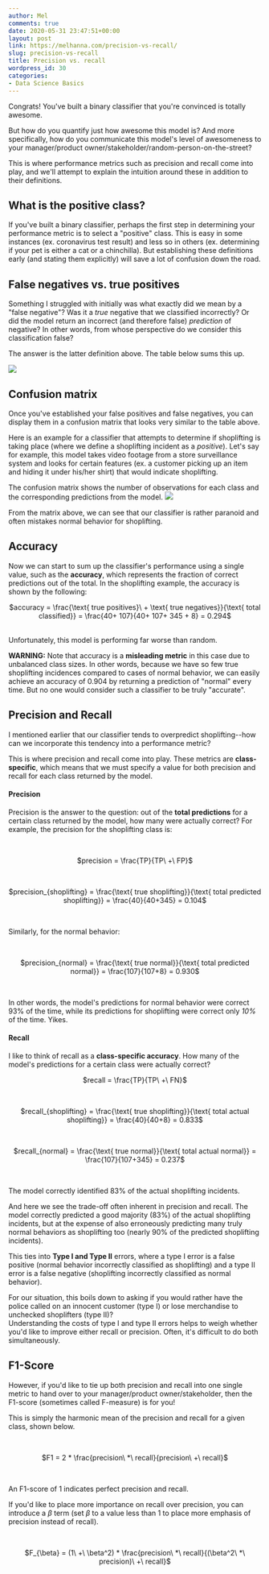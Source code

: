 ```yaml
---
author: Mel
comments: true
date: 2020-05-31 23:47:51+00:00
layout: post
link: https://melhanna.com/precision-vs-recall/
slug: precision-vs-recall
title: Precision vs. recall
wordpress_id: 30
categories:
- Data Science Basics
---
```


Congrats!  You've built a binary classifier that you're convinced is totally awesome.

But how do you quantify just how awesome this model is?  And more specifically, how do you communicate this model's level of awesomeness to your manager/product owner/stakeholder/random-person-on-the-street?

This is where performance metrics such as precision and recall come into play, and we'll attempt to explain the intuition around these in addition to their definitions.


## What is the positive class?

If you've built a binary classifier, perhaps the first step in determining your performance metric is to select a "positive" class.  This is easy in some instances (ex. coronavirus test result) and less so in others (ex. determining if your pet is either a cat or a chinchilla).  But establishing these definitions early (and stating them explicitly) will save a lot of confusion down the road.

## False negatives vs. true positives


Something I struggled with initially was what exactly did we mean by a "false negative"?  Was it a _true_ negative that we classified incorrectly?  Or did the model return an incorrect (and therefore false) _prediction_ of negative?  In other words, from whose perspective do we consider this classification false?

The answer is the latter definition above.  The table below sums this up.


![]({{site.baseurl}}/Images/precision_recall/Capture-5.png)


## Confusion matrix


Once you've established your false positives and false negatives, you can display them in a confusion matrix that looks very similar to the table above.


Here is an example for a classifier that attempts to determine if shoplifting is taking place (where we define a shoplifting incident as a _positive_).  Let's say for example, this model takes video footage from a store surveillance system and looks for certain features (ex. a customer picking up an item and hiding it under his/her shirt) that would indicate shoplifting.

The confusion matrix shows the number of observations for each class and the corresponding predictions from the model.
![]({{site.baseurl}}/Images/precision_recall/download-5.png)

From the matrix above, we can see that our classifier is rather paranoid and often mistakes normal behavior for shoplifting.


## Accuracy


Now we can start to sum up the classifier's performance using a single value, such as the **accuracy**, which represents the fraction of correct predictions out of the total.  In the shoplifting example, the accuracy is shown by the following:
<br>
<p style="text-align: center;">$accuracy = \frac{\text{ true positives}\ + \text{ true negatives}}{\text{ total classified}} = \frac{40+ 107}{40+ 107+ 345 + 8} = 0.294$</p>
<br>
Unfortunately, this model is performing far worse than random.

**WARNING:** Note that accuracy is a **misleading metric** in this case due to unbalanced class sizes.  In other words,  because we have so few true shoplifting incidences compared to cases of normal behavior, we can easily achieve an accuracy of 0.904 by returning a prediction of "normal" every time.  But no one would consider such a classifier to be truly "accurate".


## Precision and Recall

I mentioned earlier that our classifier tends to overpredict shoplifting--how can we incorporate this tendency into a performance metric?

This is where precision and recall come into play.  These metrics are **class-specific**, which means that we must specify a value for both precision and recall for each class returned by the model.

#### **Precision**

Precision is the answer to the question: out of the **total predictions** for a certain class returned by the model, how many were actually correct?  For example, the precision for the shoplifting class is:

<br>
<p style="text-align: center;">$precision = \frac{TP}{TP\ +\ FP}$</p>
<br>
<p style="text-align: center;">$precision_{shoplifting} = \frac{\text{ true shoplifting}}{\text{ total predicted shoplifting}} = \frac{40}{40+345} = 0.104$</p>
<br>

Similarly, for the normal behavior:

<br>
<p style="text-align: center;">$precision_{normal} = \frac{\text{ true normal}}{\text{ total predicted normal}} = \frac{107}{107+8} = 0.930$</p>
<br>

In other words, the model's predictions for normal behavior were correct 93% of the time, while its predictions for shoplifting were correct only _10%_ of the time.  Yikes.



#### **Recall**


I like to think of recall as a **class-specific accuracy**.  How many of the model's predictions for a certain class were actually correct?
<br>
<p style="text-align: center;">$recall = \frac{TP}{TP\ +\ FN}$</p>
<br>
<p style="text-align: center;">$recall_{shoplifting} = \frac{\text{ true shoplifting}}{\text{ total actual shoplifting}} = \frac{40}{40+8} = 0.833$</p>
<br>
<p style="text-align: center;">$recall_{normal} = \frac{\text{ true normal}}{\text{ total actual normal}} = \frac{107}{107+345} = 0.237$</p>
<br>

The model correctly identified 83% of the actual shoplifting incidents.


And here we see the trade-off often inherent in precision and recall.  The model correctly predicted a good majority (83%) of the actual shoplifting incidents, but at the expense of also erroneously predicting many truly normal behaviors as shoplifting too (nearly 90% of the predicted shoplifting incidents).


This ties into **Type I and Type II** errors, where a type I error is a false positive (normal behavior incorrectly classified as shoplifting) and a type II error is a false negative (shoplifting incorrectly classified as normal behavior).  


For our situation, this boils down to asking if you would rather have the police called on an innocent customer (type I) or lose merchandise to unchecked shoplifters (type II)?  
Understanding the costs of type I and type II errors helps to weigh whether you'd like to improve either recall or precision.  Often, it's difficult to do both simultaneously.


## F1-Score


However, if you'd like to tie up both precision and recall into one single metric to hand over to your manager/product owner/stakeholder, then the F1-score (sometimes called F-measure) is for you!


This is simply the harmonic mean of the precision and recall for a given class, shown below.

<br>
<p style="text-align: center;">$F1 = 2 * \frac{precision\ *\ recall}{precision\ +\ recall}$</p>
<br>

An F1-score of 1 indicates perfect precision and recall.

If you'd like to place more importance on recall over precision, you can introduce a $\beta$ term (set $\beta$ to a value less than 1 to place more emphasis of precision instead of recall).

<br>
<p style="text-align: center;">$F_{\beta} = (1\ +\ \beta^2) * \frac{precision\ *\ recall}{(\beta^2\ *\ precision)\ +\ recall}$</p>
<br>


